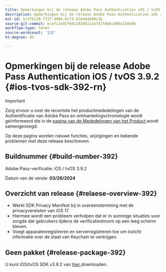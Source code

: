 ```yaml
---
title: Opmerkingen bij de release Adobe Pass Authentication iOS / tvOS 3.9.2
description: Opmerkingen bij de release Adobe Pass Authentication iOS / tvOS 3.9.2
exl-id: 5c3f6138-f727-499b-bc73-816444849c1b
source-git-commit: ecafc3a92f691203d8113a741f0b6cd00a134e80
workflow-type: tm+mt
source-wordcount: '132'
ht-degree: 0%

---
```


# Opmerkingen bij de release Adobe Pass Authentication iOS / tvOS 3.9.2 {#ios-tvos-sdk-392-rn}

>[!IMPORTANT]
>
> Zorg ervoor u over de recentste het productmededelingen van de Authentificatie van Adobe Pass en ontmantelingschronologie wordt geïnformeerd die in de [ pagina van de Mededelingen van het Product ](/help/authentication/product-announcements.md) wordt samengevoegd.

Op deze pagina worden nieuwe functies, wijzigingen en bekende problemen met deze release beschreven:

## Buildnummer {#build-number-392}

Adobe Pass-verificatie: iOS / tvOS 3.9.2

Datum van de versie: **03/26/2024**

## Overzicht van release {#relaese-overview-392}

* Werkt SDK Privacy Manifest bij in overeenstemming met de privacyvereisten van iOS 17.
* Hiermee wordt een probleem verholpen dat er in sommige situaties voor zorgde dat gebruikers tijdens de verificatiestroom op een leeg scherm bleven.
* Voegt apparatenregistreren en serverregistreren toe om inzicht informatie over de staat van Keychain te verkrijgen.

## Geen pakket {#release-package-392}

U kunt iOS/tvOS SDK v3.9.2 van [ hier ](https://tve.zendesk.com/hc/en-us/articles/204963209-iOS-tvOS-Native-AccessEnabler-Library) downloaden.
